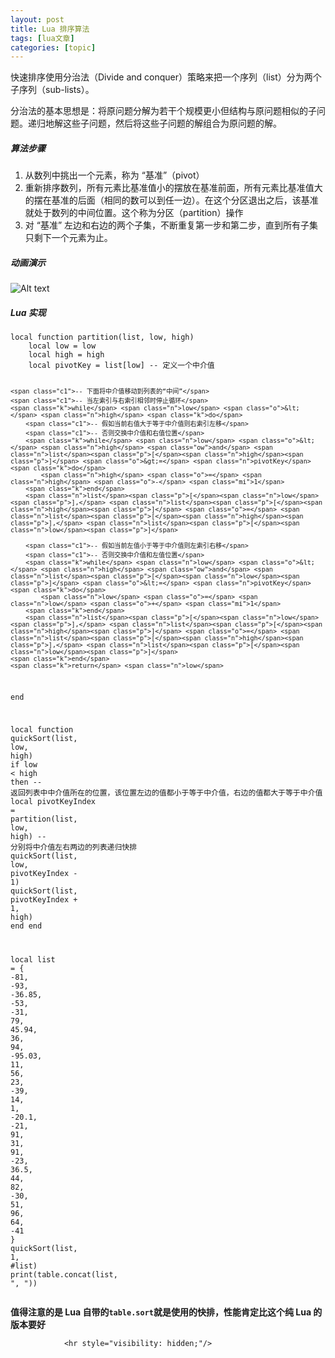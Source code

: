 ```yaml
---
layout: post
title: Lua 排序算法  
tags: [lua文章]
categories: [topic]
---
```

<p>快速排序使用分治法（Divide and conquer）策略来把一个序列（list）分为两个子序列（sub-lists）。</p>

<p>分治法的基本思想是：将原问题分解为若干个规模更小但结构与原问题相似的子问题。递归地解这些子问题，然后将这些子问题的解组合为原问题的解。</p>

<h5 id="算法步骤">算法步骤</h5>

<ol>
  <li>从数列中挑出一个元素，称为 “基准”（pivot）</li>
  <li>重新排序数列，所有元素比基准值小的摆放在基准前面，所有元素比基准值大的摆在基准的后面（相同的数可以到任一边）。在这个分区退出之后，该基准就处于数列的中间位置。这个称为分区（partition）操作</li>
  <li>对 “基准” 左边和右边的两个子集，不断重复第一步和第二步，直到所有子集只剩下一个元素为止。</li>
</ol>

<h5 id="动画演示">动画演示</h5>

<p><img src="https://img.dazhuanlan.com/2019/11/27/5dde027bb1627.gif" alt="Alt text"/></p>

<h5 id="lua-实现">Lua 实现</h5>

<div class="language-lua highlighter-rouge"><div class="highlight"><pre class="highlight"><code><span class="kd">local</span> <span class="k">function</span> <span class="nf">partition</span><span class="p">(</span><span class="n">list</span><span class="p">,</span> <span class="n">low</span><span class="p">,</span> <span class="n">high</span><span class="p">)</span>
    <span class="kd">local</span> <span class="n">low</span> <span class="o">=</span> <span class="n">low</span>
    <span class="kd">local</span> <span class="n">high</span> <span class="o">=</span> <span class="n">high</span>
    <span class="kd">local</span> <span class="n">pivotKey</span> <span class="o">=</span> <span class="n">list</span><span class="p">[</span><span class="n">low</span><span class="p">]</span> <span class="c1">-- 定义一个中介值</span>

    <span class="c1">-- 下面将中介值移动到列表的“中间”</span>
    <span class="c1">-- 当左索引与右索引相邻时停止循环</span>
    <span class="k">while</span> <span class="n">low</span> <span class="o">&lt;</span> <span class="n">high</span> <span class="k">do</span>
        <span class="c1">-- 假如当前右值大于等于中介值则右索引左移</span>
        <span class="c1">-- 否则交换中介值和右值位置</span>
        <span class="k">while</span> <span class="n">low</span> <span class="o">&lt;</span> <span class="n">high</span> <span class="ow">and</span> <span class="n">list</span><span class="p">[</span><span class="n">high</span><span class="p">]</span> <span class="o">&gt;=</span> <span class="n">pivotKey</span> <span class="k">do</span>
            <span class="n">high</span> <span class="o">=</span> <span class="n">high</span> <span class="o">-</span> <span class="mi">1</span>
        <span class="k">end</span>
        <span class="n">list</span><span class="p">[</span><span class="n">low</span><span class="p">],</span> <span class="n">list</span><span class="p">[</span><span class="n">high</span><span class="p">]</span> <span class="o">=</span> <span class="n">list</span><span class="p">[</span><span class="n">high</span><span class="p">],</span> <span class="n">list</span><span class="p">[</span><span class="n">low</span><span class="p">]</span>

        <span class="c1">-- 假如当前左值小于等于中介值则左索引右移</span>
        <span class="c1">-- 否则交换中介值和左值位置</span>
        <span class="k">while</span> <span class="n">low</span> <span class="o">&lt;</span> <span class="n">high</span> <span class="ow">and</span> <span class="n">list</span><span class="p">[</span><span class="n">low</span><span class="p">]</span> <span class="o">&lt;=</span> <span class="n">pivotKey</span> <span class="k">do</span>
            <span class="n">low</span> <span class="o">=</span> <span class="n">low</span> <span class="o">+</span> <span class="mi">1</span>
        <span class="k">end</span>
        <span class="n">list</span><span class="p">[</span><span class="n">low</span><span class="p">],</span> <span class="n">list</span><span class="p">[</span><span class="n">high</span><span class="p">]</span> <span class="o">=</span> <span class="n">list</span><span class="p">[</span><span class="n">high</span><span class="p">],</span> <span class="n">list</span><span class="p">[</span><span class="n">low</span><span class="p">]</span>
    <span class="k">end</span>
    <span class="k">return</span> <span class="n">low</span>
<span class="k">end</span>

<span class="kd">local</span> <span class="k">function</span> <span class="nf">quickSort</span><span class="p">(</span><span class="n">list</span><span class="p">,</span> <span class="n">low</span><span class="p">,</span> <span class="n">high</span><span class="p">)</span>
    <span class="k">if</span> <span class="n">low</span> <span class="o">&lt;</span> <span class="n">high</span> <span class="k">then</span>
        <span class="c1">-- 返回列表中中介值所在的位置，该位置左边的值都小于等于中介值，右边的值都大于等于中介值</span>
        <span class="kd">local</span> <span class="n">pivotKeyIndex</span> <span class="o">=</span> <span class="n">partition</span><span class="p">(</span><span class="n">list</span><span class="p">,</span> <span class="n">low</span><span class="p">,</span> <span class="n">high</span><span class="p">)</span>
        <span class="c1">-- 分别将中介值左右两边的列表递归快排</span>
        <span class="n">quickSort</span><span class="p">(</span><span class="n">list</span><span class="p">,</span> <span class="n">low</span><span class="p">,</span> <span class="n">pivotKeyIndex</span> <span class="o">-</span> <span class="mi">1</span><span class="p">)</span>
        <span class="n">quickSort</span><span class="p">(</span><span class="n">list</span><span class="p">,</span> <span class="n">pivotKeyIndex</span> <span class="o">+</span> <span class="mi">1</span><span class="p">,</span> <span class="n">high</span><span class="p">)</span>
    <span class="k">end</span>
<span class="k">end</span>

<span class="kd">local</span> <span class="n">list</span> <span class="o">=</span> <span class="p">{</span>
    <span class="o">-</span><span class="mi">81</span><span class="p">,</span> <span class="o">-</span><span class="mi">93</span><span class="p">,</span> <span class="o">-</span><span class="mi">36</span><span class="p">.</span><span class="mi">85</span><span class="p">,</span> <span class="o">-</span><span class="mi">53</span><span class="p">,</span> <span class="o">-</span><span class="mi">31</span><span class="p">,</span> <span class="mi">79</span><span class="p">,</span> <span class="mi">45</span><span class="p">.</span><span class="mi">94</span><span class="p">,</span> <span class="mi">36</span><span class="p">,</span> <span class="mi">94</span><span class="p">,</span> <span class="o">-</span><span class="mi">95</span><span class="p">.</span><span class="mi">03</span><span class="p">,</span> <span class="mi">11</span><span class="p">,</span> <span class="mi">56</span><span class="p">,</span> <span class="mi">23</span><span class="p">,</span> <span class="o">-</span><span class="mi">39</span><span class="p">,</span>
    <span class="mi">14</span><span class="p">,</span> <span class="mi">1</span><span class="p">,</span> <span class="o">-</span><span class="mi">20</span><span class="p">.</span><span class="mi">1</span><span class="p">,</span> <span class="o">-</span><span class="mi">21</span><span class="p">,</span> <span class="mi">91</span><span class="p">,</span> <span class="mi">31</span><span class="p">,</span> <span class="mi">91</span><span class="p">,</span> <span class="o">-</span><span class="mi">23</span><span class="p">,</span> <span class="mi">36</span><span class="p">.</span><span class="mi">5</span><span class="p">,</span> <span class="mi">44</span><span class="p">,</span> <span class="mi">82</span><span class="p">,</span> <span class="o">-</span><span class="mi">30</span><span class="p">,</span> <span class="mi">51</span><span class="p">,</span> <span class="mi">96</span><span class="p">,</span> <span class="mi">64</span><span class="p">,</span> <span class="o">-</span><span class="mi">41</span>
<span class="p">}</span>
<span class="n">quickSort</span><span class="p">(</span><span class="n">list</span><span class="p">,</span> <span class="mi">1</span><span class="p">,</span> <span class="o">#</span><span class="n">list</span><span class="p">)</span>
<span class="nb">print</span><span class="p">(</span><span class="nb">table.concat</span><span class="p">(</span><span class="n">list</span><span class="p">,</span> <span class="s2">&#34;, &#34;</span><span class="p">))</span>
</code></pre></div></div>

<p><strong>值得注意的是 Lua 自带的<code class="highlighter-rouge">table.sort</code>就是使用的快排，性能肯定比这个纯 Lua 的版本要好</strong></p>


                <hr style="visibility: hidden;"/>